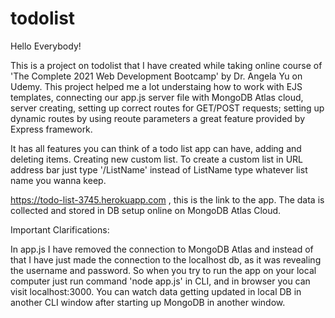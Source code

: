 # todolist

Hello Everybody!

This is a project on todolist that I have created while taking online course of 'The Complete 2021 Web Development Bootcamp' by Dr. Angela Yu on Udemy. 
This project helped me a lot understaing how to work with EJS templates, connecting our app.js server file with MongoDB Atlas cloud, server creating, setting up correct routes for GET/POST requests; setting up dynamic routes by using reoute parameters a great feature provided by Express framework.

It has all features you can think of a todo list app can have, adding and deleting items. Creating new custom list.
To create a custom list in URL address bar just type '/ListName' instead of ListName type whatever list name you wanna keep.

https://todo-list-3745.herokuapp.com , this is the link to the app. The data is collected and stored in DB setup online on MongoDB Atlas Cloud.

Important Clarifications:

In app.js I have removed the connection to MongoDB Atlas and instead of that I have just made the connection to the localhost db, as it was revealing the username and password. So when you try to run the app on your local computer just run command 'node app.js' in CLI, and in browser you can visit localhost:3000. You can watch data getting updated in local DB in another CLI window after starting up MongoDB in another window.

